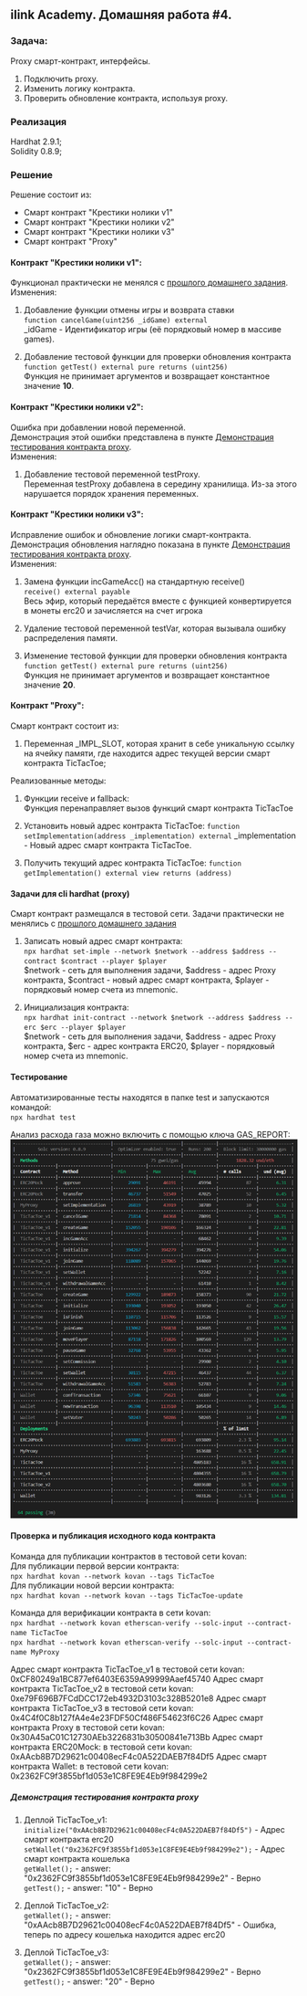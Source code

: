## ilink Academy. Домашняя работа #4. 

### Задача:  
Proxy смарт-контракт, интерфейсы.    
1. Подключить proxy.  
2. Изменить логику контракта.  
3. Проверить обновление контракта, используя proxy.  

### Реализация
Hardhat 2.9.1;  
Solidity 0.8.9;

### Решение  
Решение состоит из:  
- Смарт контракт "Крестики нолики v1"  
- Смарт контракт "Крестики нолики v2"  
- Смарт контракт "Крестики нолики v3"  
- Смарт контракт "Proxy"  
#### Контракт "Крестики нолики v1":  
Функционал практически не менялся с [прошлого домашнего задания](https://github.com/PushinSt/TicTacToe-hardhat-ilink-v2/).  
Изменения:
1. Добавление функции отмены игры и возврата ставки  
`function cancelGame(uint256 _idGame) external`  
_idGame - Идентификатор игры (её порядковый номер в массиве games).  

2. Добавление тестовой функции для проверки обновления контракта  
`function getTest() external pure returns (uint256)`  
Функция не принимает аргументов и возвращает константное значение __10__.  


#### Контракт "Крестики нолики v2":  
Ошибка при добавлении новой переменной.  
Демонстрация этой ошибки представлена в пункте [Демонстрация тестирования контракта proxy](#%D0%B4%D0%B5%D0%BC%D0%BE%D0%BD%D1%81%D1%82%D1%80%D0%B0%D1%86%D0%B8%D1%8F-%D1%82%D0%B5%D1%81%D1%82%D0%B8%D1%80%D0%BE%D0%B2%D0%B0%D0%BD%D0%B8%D1%8F-%D0%BA%D0%BE%D0%BD%D1%82%D1%80%D0%B0%D0%BA%D1%82%D0%B0-proxy).  
Изменения:
1. Добавление тестовой переменной testProxy.  
Переменная testProxy добавлена в середину хранилища. Из-за этого нарушается порядок хранения переменных.   

#### Контракт "Крестики нолики v3":  
Исправление ошибок и обновление логики смарт-контракта.  
Демонстрация обновления наглядно показана в пункте [Демонстрация тестирования контракта proxy](#%D0%B4%D0%B5%D0%BC%D0%BE%D0%BD%D1%81%D1%82%D1%80%D0%B0%D1%86%D0%B8%D1%8F-%D1%82%D0%B5%D1%81%D1%82%D0%B8%D1%80%D0%BE%D0%B2%D0%B0%D0%BD%D0%B8%D1%8F-%D0%BA%D0%BE%D0%BD%D1%82%D1%80%D0%B0%D0%BA%D1%82%D0%B0-proxy).  
Изменения:
1. Замена функции incGameAcc() на стандартную receive()  
`receive() external payable`  
Весь эфир, который передаётся вместе с функцией конвертируется в монеты erc20 и зачисляется на счет игрока 

2. Удаление тестовой переменной testVar, которая вызывала ошибку распределения памяти.  

3. Изменение тестовой функции для проверки обновления контракта  
`function getTest() external pure returns (uint256)`  
Функция не принимает аргументов и возвращает константное значение __20__.  

#### Контракт "Proxy":   
Смарт контракт состоит из:  
1. Переменная _IMPL_SLOT, которая хранит в себе уникальную ссылку на ячейку памяти, где находится адрес текущей версии смарт контракта TicTacToe;  

Реализованные методы:
1. Функции receive и fallback:  
Функция перенаправляет вызов функций смарт контракта TicTacToe

2. Установить новый адрес контракта TicTacToe:
`function setImplementation(address _implementation) external`
_implementation - Новый адрес смарт контракта  TicTacToe.  

3. Получить текущий адрес контракта TicTacToe:
`function getImplementation() external view returns (address)`


#### Задачи для cli hardhat (proxy)
Смарт контракт размещался в тестовой сети. 
Задачи практически не менялись с [прошлого домашнего задания](https://github.com/PushinSt/TicTacToe-hardhat-ilink-v2/)
1. Записать новый адрес смарт контракта:  
`npx hardhat set-imple --network $network --address $address --contract $contract --player $player `  
$network - сеть для выполнения задачи, $address - адрес Proxy контракта, $contract - новый адрес смарт контракта, $player - порядковый номер счета из mnemonic. 

2. Инициализация контракта:  
`npx hardhat init-contract --network $network --address $address --erc $erc --player $player `  
$network - сеть для выполнения задачи, $address - адрес Proxy контракта, $erc - адрес контракта ERC20, $player - порядковый номер счета из mnemonic. 



#### Тестирование
Автоматизированные тесты находятся в папке test и запускаются командой:  
`npx hardhat test`

Анализ расхода газа можно включить с помощью ключа GAS_REPORT:
![Анализ расхода газа](gas-report.png)


#### Проверка и публикация исходного кода контракта
Команда для публикации контрактов в тестовой сети kovan:  
Для публикации первой версии контракта:   
`npx hardhat kovan --network kovan --tags TicTacToe`  
Для публикации новой версии контракта:  
`npx hardhat kovan --network kovan --tags TicTacToe-update`  

Команда для верификации контракта в сети kovan:  
`npx hardhat --network kovan etherscan-verify --solc-input --contract-name TicTacToe`  
`npx hardhat --network kovan etherscan-verify --solc-input --contract-name MyProxy`  


Адрес смарт контракта TicTacToe_v1 в тестовой сети kovan: 0xCF80249a1BC877ef6403E6359A99999Aaef45740
Адрес смарт контракта TicTacToe_v2 в тестовой сети kovan: 0xe79F696B7FCdDCC172eb4932D3103c328B5201e8
Адрес смарт контракта TicTacToe_v3 в тестовой сети kovan: 0x4C4f0C8b127fA4e4e23FDF50Cf486F54623f6C26
Адрес смарт контракта Proxy в тестовой сети kovan: 0x30A45aC01C12730AEb3226831b30500841e713Bb
Адрес смарт контракта ERC20Mock:  в тестовой сети kovan: 0xAAcb8B7D29621c00408ecF4c0A522DAEB7f84Df5
Адрес смарт контракта Wallet:  в тестовой сети kovan: 0x2362FC9f3855bf1d053e1C8FE9E4Eb9f984299e2

##### Демонстрация тестирования контракта proxy 

1. Деплой TicTacToe_v1:  
`initialize("0xAAcb8B7D29621c00408ecF4c0A522DAEB7f84Df5")` - Адрес смарт контракта erc20  
`setWallet("0x2362FC9f3855bf1d053e1C8FE9E4Eb9f984299e2");` -  Адрес смарт контракта кошелька  
`getWallet();` - answer: "0x2362FC9f3855bf1d053e1C8FE9E4Eb9f984299e2"  - Верно  
`getTest();` - answer: "10" - Верно   

2. Деплой TicTacToe_v2:  
`getWallet();` - answer: "0xAAcb8B7D29621c00408ecF4c0A522DAEB7f84Df5"  - Ошибка, теперь по адресу кошелька находится адрес erc20  
3. Деплой TicTacToe_v3:  
`getWallet();` -  answer: "0x2362FC9f3855bf1d053e1C8FE9E4Eb9f984299e2" - Верно  
`getTest();` - answer: "20" - Верно  
